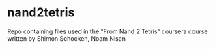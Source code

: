 # nand2tetris
Repo containing files used in the "From Nand 2 Tetris" coursera course written by Shimon Schocken, Noam Nisan
